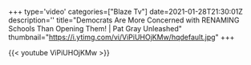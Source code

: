 +++
type='video'
categories=["Blaze Tv"]
date=2021-01-28T21:30:01Z
description=''
title="Democrats Are More Concerned with RENAMING Schools Than Opening Them! | Pat Gray Unleashed"
thumbnail="https://i.ytimg.com/vi/ViPiUHOjKMw/hqdefault.jpg"
+++

{{< youtube ViPiUHOjKMw >}}
